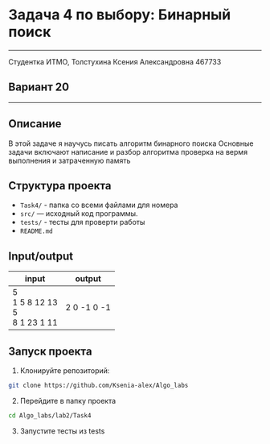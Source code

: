 # Задача 4 по выбору: Бинарный поиск
___
Студентка ИТМО, Толстухина Ксения Александровна 467733
## Вариант 20 
___

## Описание
В этой задаче я научусь писать алгоритм бинарного поиска
Основные задачи включают написание и разбор алгоритма 
проверка на вермя выполнения и затраченную память

## Структура проекта
- `Task4/` - папка со всеми файлами для номера
- `src/` — исходный код программы.
- `tests/` - тесты для проверти работы
- `README.md`

## Input/output
| input                                      | output      |
|--------------------------------------------|-------------|
| 5  <br> 1 5 8 12 13 <br> 5<br/>8 1 23 1 11 | 2 0 -1 0 -1 |

## Запуск проекта
1. Клонируйте репозиторий:
```bash
git clone https://github.com/Ksenia-alex/Algo_labs
```

2. Перейдите в папку проекта
```bash
cd Algo_labs/lab2/Task4
```

3. Запустите тесты из tests
